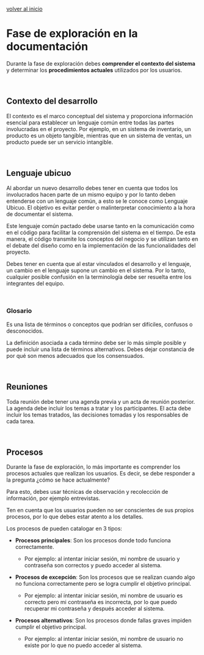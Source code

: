 [volver al inicio](/readme.md)

# Fase de exploración en la documentación

Durante la fase de exploración debes **comprender el contexto del sistema** y determinar los **procedimientos actuales** utilizados por los usuarios.

<br>

## Contexto del desarrollo

El contexto es el marco conceptual del sistema y proporciona información esencial para establecer un lenguaje común entre todas las partes involucradas en el proyecto. Por ejemplo, en un sistema de inventario, un producto es un objeto tangible, mientras que en un sistema de ventas, un producto puede ser un servicio intangible.

<br>

## Lenguaje ubicuo

Al abordar un nuevo desarrollo debes tener en cuenta que todos los involucrados hacen parte de un mismo equipo y por lo tanto deben entenderse con un lenguaje común, a esto se le conoce como Lenguaje Ubicuo. El objetivo es evitar perder o malinterpretar conocimiento a la hora de documentar el sistema.

Este lenguaje común pactado debe usarse tanto en la comunicación como en el código para facilitar la comprensión del sistema en el tiempo. De esta manera, el código transmite los conceptos del negocio y se utilizan tanto en el debate del diseño como en la implementación de las funcionalidades del proyecto.

Debes tener en cuenta que al estar vinculados el desarrollo y el lenguaje, un cambio en el lenguaje supone un cambio en el sistema. Por lo tanto, cualquier posible confusión en la terminología debe ser resuelta entre los integrantes del equipo.

<br>

### Glosario

Es una lista de términos o conceptos que podrían ser difíciles, confusos o desconocidos.

La definición asociada a cada término debe ser lo más simple posible y puede incluir una lista de términos alternativos. Debes dejar constancia de por qué son menos adecuados que los consensuados.

<br>

## Reuniones

Toda reunión debe tener una agenda previa y un acta de reunión posterior. La agenda debe incluir los temas a tratar y los participantes. El acta debe incluir los temas tratados, las decisiones tomadas y los responsables de cada tarea.

<br>

## Procesos

Durante la fase de exploración, lo más importante es comprender los procesos actuales que realizan los usuarios. Es decir, se debe responder a la pregunta ¿cómo se hace actualmente?

Para esto, debes usar técnicas de observación y recolección de información, por ejemplo entrevistas.

Ten en cuenta que los usuarios pueden no ser conscientes de sus propios procesos, por lo que debes estar atento a los detalles.

Los procesos de pueden catalogar en 3 tipos:

- **Procesos principales**: Son los procesos donde todo funciona correctamente.
    - Por ejemplo: al intentar iniciar sesión, mi nombre de usuario y contraseña son correctos y puedo acceder al sistema.

- **Procesos de excepción**: Son los procesos que se realizan cuando algo no funciona correctamente pero se logra cumplir el objetivo principal.
    - Por ejemplo: al intentar iniciar sesión, mi nombre de usuario es correcto pero mi contraseña es incorrecta, por lo que puedo recuperar mi contraseña y después acceder al sistema.

- **Procesos alternativos**: Son los procesos donde fallas graves impiden cumplir el objetivo principal.
    - Por ejemplo: al intentar iniciar sesión, mi nombre de usuario no existe por lo que no puedo acceder al sistema.